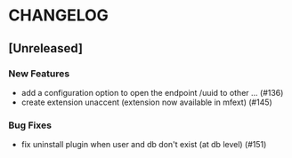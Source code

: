# CHANGELOG

## [Unreleased]

### New Features

- add a configuration option to open the endpoint /uuid to other … (#136)
- create extension unaccent (extension now available in mfext) (#145)

### Bug Fixes

- fix uninstall plugin when user and db don't exist (at db level) (#151)


